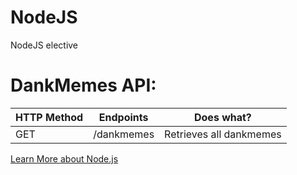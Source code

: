 # NodeJS
NodeJS elective



# DankMemes API:
HTTP Method | Endpoints | Does what?
------------|-----------|-----------
GET | /dankmemes | Retrieves all dankmemes



[Learn More about Node.js](https://nodejs.org/en/)
